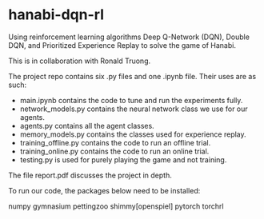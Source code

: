 # hanabi-dqn-rl
Using reinforcement learning algorithms Deep Q-Network (DQN), Double DQN, and Prioritized Experience Replay to solve the game of Hanabi.

This is in collaboration with Ronald Truong.

The project repo contains six .py files and one .ipynb file. Their uses are as such:

- main.ipynb contains the code to tune and run the experiments fully.
- network_models.py contains the neural network class we use for our agents.
- agents.py contains all the agent classes.
- memory_models.py contains the classes used for experience replay.
- training_offline.py contains the code to run an offline trial.
- training_online.py contains the code to run an online trial.
- testing.py is used for purely playing the game and not training. 

The file report.pdf discusses the project in depth.

To run our code, the packages below need to be installed:

numpy
gymnasium
pettingzoo
shimmy[openspiel] 
pytorch
torchrl
